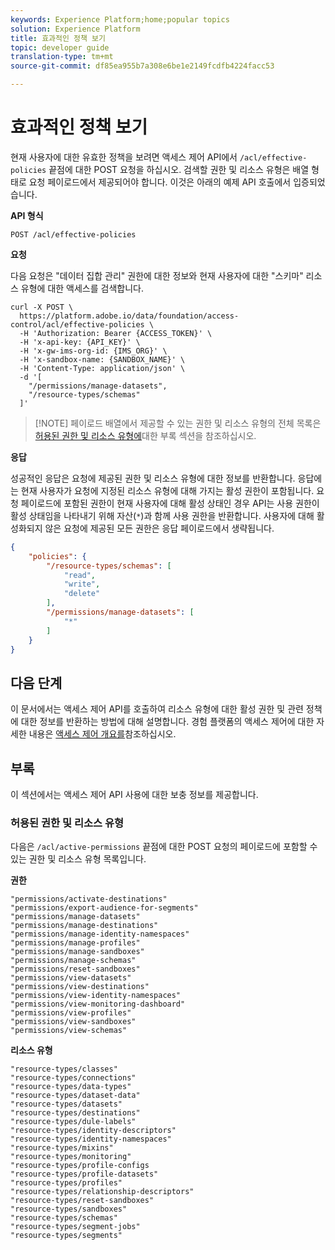 ```yaml
---
keywords: Experience Platform;home;popular topics
solution: Experience Platform
title: 효과적인 정책 보기
topic: developer guide
translation-type: tm+mt
source-git-commit: df85ea955b7a308e6be1e2149fcdfb4224facc53

---
```



# 효과적인 정책 보기

현재 사용자에 대한 유효한 정책을 보려면 액세스 제어 API에서 `/acl/effective-policies` 끝점에 대한 POST 요청을 하십시오. 검색할 권한 및 리소스 유형은 배열 형태로 요청 페이로드에서 제공되어야 합니다. 이것은 아래의 예제 API 호출에서 입증되었습니다.

**API 형식**

```http
POST /acl/effective-policies
```

**요청**

다음 요청은 &quot;데이터 집합 관리&quot; 권한에 대한 정보와 현재 사용자에 대한 &quot;스키마&quot; 리소스 유형에 대한 액세스를 검색합니다.

```shell
curl -X POST \
  https://platform.adobe.io/data/foundation/access-control/acl/effective-policies \
  -H 'Authorization: Bearer {ACCESS_TOKEN}' \
  -H 'x-api-key: {API_KEY}' \
  -H 'x-gw-ims-org-id: {IMS_ORG}' \
  -H 'x-sandbox-name: {SANDBOX_NAME}' \
  -H 'Content-Type: application/json' \
  -d '[
    "/permissions/manage-datasets",
    "/resource-types/schemas"
  ]'
```

>[!NOTE] 페이로드 배열에서 제공할 수 있는 권한 및 리소스 유형의 전체 목록은 [허용된 권한 및 리소스 유형에](#accepted-permissions-and-resource-types)대한 부록 섹션을 참조하십시오.

**응답**

성공적인 응답은 요청에 제공된 권한 및 리소스 유형에 대한 정보를 반환합니다. 응답에는 현재 사용자가 요청에 지정된 리소스 유형에 대해 가지는 활성 권한이 포함됩니다. 요청 페이로드에 포함된 권한이 현재 사용자에 대해 활성 상태인 경우 API는 사용 권한이 활성 상태임을 나타내기 위해 자산(`*`)과 함께 사용 권한을 반환합니다. 사용자에 대해 활성화되지 않은 요청에 제공된 모든 권한은 응답 페이로드에서 생략됩니다.

```json
{
    "policies": {
        "/resource-types/schemas": [
            "read",
            "write",
            "delete"
        ],
        "/permissions/manage-datasets": [
            "*"
        ]
    }
}
```

## 다음 단계

이 문서에서는 액세스 제어 API를 호출하여 리소스 유형에 대한 활성 권한 및 관련 정책에 대한 정보를 반환하는 방법에 대해 설명합니다. 경험 플랫폼의 액세스 제어에 대한 자세한 내용은 [액세스 제어 개요를](../home.md)참조하십시오.

## 부록

이 섹션에서는 액세스 제어 API 사용에 대한 보충 정보를 제공합니다.

### 허용된 권한 및 리소스 유형

다음은 `/acl/active-permissions` 끝점에 대한 POST 요청의 페이로드에 포함할 수 있는 권한 및 리소스 유형 목록입니다.

**권한**

```plaintext
"permissions/activate-destinations"
"permissions/export-audience-for-segments"
"permissions/manage-datasets"
"permissions/manage-destinations"
"permissions/manage-identity-namespaces"
"permissions/manage-profiles"
"permissions/manage-sandboxes"
"permissions/manage-schemas"
"permissions/reset-sandboxes"
"permissions/view-datasets"
"permissions/view-destinations"
"permissions/view-identity-namespaces"
"permissions/view-monitoring-dashboard"
"permissions/view-profiles"
"permissions/view-sandboxes"
"permissions/view-schemas"
```

**리소스 유형**

```plaintext
"resource-types/classes"
"resource-types/connections"
"resource-types/data-types"
"resource-types/dataset-data"
"resource-types/datasets"
"resource-types/destinations"
"resource-types/dule-labels"
"resource-types/identity-descriptors"
"resource-types/identity-namespaces"
"resource-types/mixins"
"resource-types/monitoring"
"resource-types/profile-configs
"resource-types/profile-datasets"
"resource-types/profiles"
"resource-types/relationship-descriptors"
"resource-types/reset-sandboxes"
"resource-types/sandboxes"
"resource-types/schemas"
"resource-types/segment-jobs"
"resource-types/segments"
```
